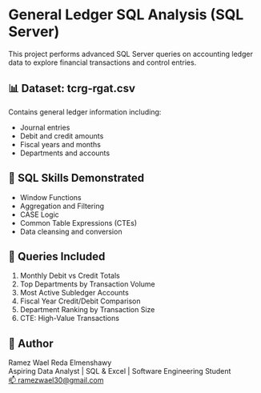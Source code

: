 
# General Ledger SQL Analysis (SQL Server)

This project performs advanced SQL Server queries on accounting ledger data to explore financial transactions and control entries.

## 📊 Dataset: tcrg-rgat.csv

Contains general ledger information including:
- Journal entries
- Debit and credit amounts
- Fiscal years and months
- Departments and accounts

## 🧠 SQL Skills Demonstrated

- Window Functions
- Aggregation and Filtering
- CASE Logic
- Common Table Expressions (CTEs)
- Data cleansing and conversion

## 📄 Queries Included

1. Monthly Debit vs Credit Totals
2. Top Departments by Transaction Volume
3. Most Active Subledger Accounts
4. Fiscal Year Credit/Debit Comparison
5. Department Ranking by Transaction Size
6. CTE: High-Value Transactions

## 🧠 Author

Ramez Wael Reda Elmenshawy  
Aspiring Data Analyst | SQL & Excel | Software Engineering Student  
[📫 ramezwael30@gmail.com](mailto:ramezwael30@gmail.com)
